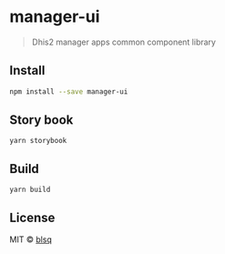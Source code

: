 # manager-ui

> Dhis2 manager apps common component library

## Install

```bash
npm install --save manager-ui
```

## Story book

```
yarn storybook
```


## Build

```
yarn build
```

## License

MIT © [blsq](https://github.com/blsq)
